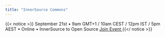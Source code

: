 ```yaml
---
title: "InnerSource Commons"
---
```

{{< notice >}}
<i class="ti-announcement mr-2"></i>September 21st • 9am GMT+1 / 10am CEST / 12pm IST /  5pm AEST • Online • InnerSource to Open Source <a href="https://bit.ly/ISCC2OS" class="btn-link ml-3" target="_blank">Join Event <i class="ti-arrow-right"></i></a>
{{</ notice >}}